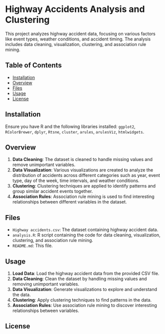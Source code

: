 # Highway Accidents Analysis and Clustering

This project analyzes highway accident data, focusing on various factors like event types, weather conditions, and accident timing. The analysis includes data cleaning, visualization, clustering, and association rule mining.

## Table of Contents

- [Installation](#installation)
- [Overview](#overview)
- [Files](#files)
- [Usage](#usage)
- [License](#license)

## Installation

Ensure you have R and the following libraries installed: `ggplot2`, `RColorBrewer`, `dplyr`, `Rtsne`, `cluster`, `arules`, `arulesViz`, `htmlwidgets`.

## Overview

1. **Data Cleaning**: The dataset is cleaned to handle missing values and remove unimportant variables.
2. **Data Visualization**: Various visualizations are created to analyze the distribution of accidents across different categories such as year, event type, day of the week, time intervals, and weather conditions.
3. **Clustering**: Clustering techniques are applied to identify patterns and group similar accident events together.
4. **Association Rules**: Association rule mining is used to find interesting relationships between different variables in the dataset.

## Files

- `Highway accidents.csv`: The dataset containing highway accident data.
- `analysis.R`: R script containing the code for data cleaning, visualization, clustering, and association rule mining.
- `README.md`: This file.

## Usage

1. **Load Data**: Load the highway accident data from the provided CSV file.
2. **Data Cleaning**: Clean the dataset by handling missing values and removing unimportant variables.
3. **Data Visualization**: Generate visualizations to explore and understand the data.
4. **Clustering**: Apply clustering techniques to find patterns in the data.
5. **Association Rules**: Use association rule mining to discover interesting relationships between variables.

## License
